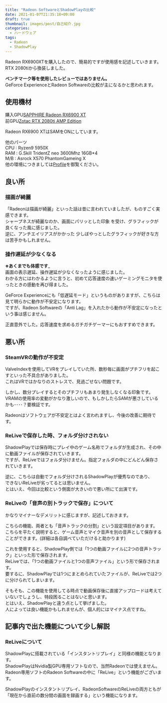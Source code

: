 ```yaml
---
title: "Radeon SoftwareとShadowPlayの比較"
date: 2021-01-07T21:35:18+09:00
draft: true
thumbnail: images/post/自己紹介.jpg
categories:
  - ハードウェア
tags:
  - Radeon
  - ShadowPlay
---
```


Radeon RX6900XTを購入したので、簡易的ですが使用感を記述していきます。  
RTX 2080tiから換装しました。

__ベンチマーク等を使用したレビューではありません。__  
GeForce ExperienceとRadeon Softwareの比較が主になるかと思われます。  

## 使用機材  
購入GPU[SAPPHIRE Radeon RX6900 XT](https://kakaku.com/item/K0001318763/?lid=shop_history_2_text)  
前GPU[Zotac RTX 2080ti AMP Edition](https://www.amazon.co.jp/gp/product/B07GRYKSXT/ref=as_li_ss_tl?ie=UTF8&psc=1&linkCode=ll1&tag=iniwa-22&linkId=e3f1a103167de4a62fd85d0328cb4323&language=ja_JP)  

Radeon RX6900 XTはSAMをONにしています。

他のパーツ  
CPU : Ryzen9 5950X  
RAM : G.Skill TridentZ neo 3600Mhz 16GB*4  
M/B : Asrock X570 PhantomGameing X  
他の環境につきましては[Profile](../../profile)を御覧ください。  



## 良い所  


### 描画が綺麗    
「Radeonは描画が綺麗」といった話は昔に言われていましたが、ものすごく実感できます。  
シャープネスが綺麗なのか、画面にパリッとした印象  を受け、グラフィックが良くなった風に感じました。  
逆に、アンチエイリアスがかかった 少しぼやっとしたグラフィックが好きな方は苦手かもしれません。  

### 操作遅延が少なくなる  
__※あくまでも体感です___  
画面の表示遅延、操作遅延が少なくなったように感じました。  
わかる方にはわかるように言うと、初めて応答速度の速いゲーミングモニタを使ったときの感動を再び得ました。  

GeForce Experienceにも「低遅延モード」というものがありますが、こちらは見て明らかに動作が不安定になります。  
ですが、Radeon Softwareの「Anti Lag」を入れたから動作が不安定になったという事は感じません。  

正直意外でした。応答速度を求めるガチガチゲーマーにもおすすめできます。  



## 悪い所  

### SteamVRの動作が不安定  
ValveIndexを使用してVRをプレイしていた所、数秒毎に画面がプチフリを起こすといった不具合がありました。  
これはVRではかなりのストレスで、見過ごせない問題です。  

しかし、数分プレイするとそのプチフリもあまり発生しなくなる印象です。  
VRAMの使用率の変動がかなり激しいので、もしかしたらSAMが悪さしているかも････？要検証です。  

Radeonはソフトウェアが不安定とはよく言われますし、今後の改善に期待です。  


### ReLiveで保存した時、フォルダ分けされない  
ShadowPlayでは保存時にプレイ中のゲーム名称でフォルダが生成され、その中に動画ファイルが保存されていきます。  
ですが、ReLiveではフォルダ分けません。指定フォルダの中にどんどん保存されていきます。  

逆に、こちらは自動でフォルダ分けされるShadowPlayが優秀なのであり、  
できないReLiveが劣ってるとは思いません。  
とはいえ、今回は比較という側面が大きいので悪い所にて出演です。  

### ReLiveの「音声の別トラックで保存」について  
かなりマイナーなデメリットに感じますが、記述しておきます。  

こちらの機能、両者とも「音声トラックの分割」という設定項目があります。  
こちらを平たく説明すると、ゲーム音声とマイク音声を別の音声として保存することができます。(詳細は各自調べていただけると助かります)  

これを使用すると、ShadowPlay側では「1つの動画ファイルに2つの音声トラック」といった形で保存されます。  
ReLiveでは、「1つの動画ファイルと1つの音声ファイル」という形で保存されます。  
要するに、ShadowPlayでは1つにまとめられていたファイルが、ReLiveでは2つに分けられてしまいます。  

そもそも、この機能を使用してる時点で動画保存後に直接アップロードは考えていないでしょうし、特段困ることはないと思います。  
とはいえ、ShadowPlayと違う点として挙げました。  
人によっては良い機能かもしれませんが、個人的にはマイナス点ですね。  


## 記事内で出た機能について少し解説  

### ReLiveについて  
ShadowPlayに搭載されている「インスタントリプレイ」と同様の機能となります。  
ShadowPlayはNvidia製GPU専用ソフトなので、当然Radeonでは使えません。
Radeon専用ソフトのRadeon Softwareの中に「ReLive」という機能がございます。  

ShadowPlayのインスタントリプレイ、RadeonSoftwareのReLiveの両方ともが  
「現在から直前の数分間の画面を録画する」という機能になります。  
